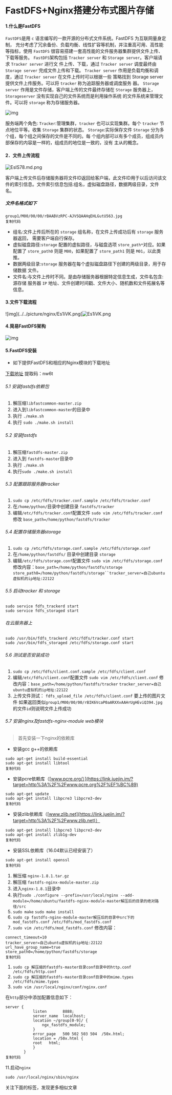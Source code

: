 # FastDFS+Nginx搭建分布式图片存储

#### 1.什么是FastDFS

`FastDFS`是用 `c` 语言编写的一款开源的分布式文件系统。FastDFS 为互联网量身定制， 充分考虑了冗余备份、负载均衡、线性扩容等机制，并注重高可用、高性能等指标，使用 `FastDFS` 很容易搭建一套高性能的文件服务器集群提供文件上传、下载等服务。 `FastDFS`架构包括 `Tracker server` 和 `Storage server`。客户端请求 `Tracker server` 进行文 件上传、下载，通过 `Tracker server` 调度最终由 `Storage server` 完成文件上传和下载。 `Tracker server` 作用是负载均衡和调度，通过 `Tracker server` 在文件上传时可以根据一些 策略找到 Storage server 提供文件上传服务。可以将 `tracker` 称为追踪服务器或调度服务 器。 `Storage server` 作用是文件存储，客户端上传的文件最终存储在 `Storage` 服务器上， `Storageserver` 没有实现自己的文件系统而是利用操作系统 的文件系统来管理文件。可以将 `storage` 称为存储服务器。

![img](../../picture/nginx/16addd9cf0653fc7.jpg)

服务端两个角色: `Tracker`:管理集群，`tracker` 也可以实现集群。每个 `tracker` 节点地位平等。收集 `Storage` 集群的状态。 `Storage`:实际保存文件 `Storage` 分为多个组，每个组之间保存的文件是不同的。每 个组内部可以有多个成员，组成员内部保存的内容是一样的，组成员的地位是一致的，没有 主从的概念。

#### 2．文件上传流程

![EslS78.md.png](../../picture/nginx/1.jpg)

客户端上传文件后存储服务器将文件ID返回给客户端，此文件ID用于以后访问该文 件的索引信息。文件索引信息包括:组名，虚拟磁盘路径，数据两级目录，文件名。



##### 文件名格式如下

```
group1/M00/00/00/rBAABVzRPC-AJVSQAAHqEHLGutU563.jpg
复制代码
```

- 组名:文件上传后所在的 `storage` 组名称，在文件上传成功后有 `storage` 服务器返回， 需要客户端自行保存。
- 虚拟磁盘路径:`storage` 配置的虚拟路径，与磁盘选项 `store_path*`对应。如果配置了 `store_path0` 则是 `M00`，如果配置了 `store_path1` 则是 `M01`，以此类推。
- 数据两级目录:`storage` 服务器在每个虚拟磁盘路径下创建的两级目录，用于存储数据 文件。
- 文件名:与文件上传时不同。是由存储服务器根据特定信息生成，文件名包含:源存储 服务器 `IP` 地址、文件创建时间戳、文件大小、随机数和文件拓展名等信息。

#### 3.文件下载流程

![img](../../picture/nginx/Es1iVK.png[![Es1iVK.png](https://user-gold-cdn.xitu.io/2019/5/22/16addd9c86b7f838?imageView2/0/w/1280/h/960/format/webp/ignore-error/1)



#### 4.简易FastDFS架构



![img](../../picture/nginx/Es3iyn.png)



#### 5.FastDFS安装

- 如下提供FastDFS和相应的Nginx模块的下载地址

[下载地址](https://link.juejin.im/?target=https%3A%2F%2Fpan.baidu.com%2Fs%2F1PtNmUPb20LDM3UJeHH91YQ) 提取码：nw6t

###### 5.1 安装fastdfs依赖包

1. 解压缩`libfastcommon-master.zip`
2. 进入到`libfastcommon-master`的目录中
3. 执行 `./make.sh`
4. 执行 `sudo ./make.sh install`

###### 5.2 安装fastdfs

1. 解压缩`fastdfs-master.zip`
2. 进入到 `fastdfs-master`目录中
3. 执行 `./make.sh`
4. 执行`sudo ./make.sh install`

###### 5.3 配置跟踪服务器tracker

1. `sudo cp /etc/fdfs/tracker.conf.sample /etc/fdfs/tracker.conf`
2. 在`/home/python/`目录中创建目录 `fastdfs/tracker`
3. 编辑`/etc/fdfs/tracker.conf`配置文件 `sudo vim /etc/fdfs/tracker.conf` 修改 `base_path=/home/python/fastdfs/tracker`

###### 5.4 配置存储服务器storage

1. `sudo cp /etc/fdfs/storage.conf.sample /etc/fdfs/storage.conf`
2. 在`/home/python/fastdfs/` 目录中创建目录 `storage`
3. 编辑`/etc/fdfs/storage.conf`配置文件 `sudo vim /etc/fdfs/storage.conf` 修改内容：`base_path=/home/python/fastdfs/storage` `store_path0=/home/python/fastdfs/storage``tracker_server=自己ubuntu虚拟机的ip地址:22122`

###### 5.5 启动tracker 和 storage

```
sudo service fdfs_trackerd start
sudo service fdfs_storaged start
```

###### 在云服务器上

```
sudo /usr/bin/fdfs_trackerd /etc/fdfs/tracker.conf start
sudo /usr/bin/fdfs_storaged /etc/fdfs/storage.conf start
```

###### 5.6 测试是否安装成功

1. `sudo cp /etc/fdfs/client.conf.sample /etc/fdfs/client.conf`
2. 编辑`/etc/fdfs/client.conf`配置文件 `sudo vim /etc/fdfs/client.conf` 修改内容：`base_path=/home/python/fastdfs/tracker` `tracker_server=自己ubuntu虚拟机的ip地址:22122`
3. 上传文件测试： `fdfs_upload_file /etc/fdfs/client.conf` 要上传的图片文件 如果返回类似`group1/M00/00/00/rBIK6VcaP0aARXXvAAHrUgHEviQ394.jpg`的文件`id`则说明文件上传成功

###### 5.7 安装nginx及fastdfs-nginx-module web模块

> 首先安装一下nginx的依赖库

- 安装gcc g++的依赖库

```
sudo apt-get install build-essential
sudo apt-get install libtool
复制代码
```

- 安装pcre依赖库（[www.pcre.org/）](https://link.juejin.im/?target=http%3A%2F%2Fwww.pcre.org%2F%EF%BC%89)

```
sudo apt-get update
sudo apt-get install libpcre3 libpcre3-dev
复制代码
```

- 安装zlib依赖库（[www.zlib.net](https://link.juejin.im/?target=http%3A%2F%2Fwww.zlib.net)）

```
sudo apt-get install libpcre3 libpcre3-dev
sudo apt-get install zlib1g-dev
复制代码
```

- 安装SSL依赖库（16.04默认已经安装了）

```
sudo apt-get install openssl
复制代码
```

1. 解压缩 `nginx-1.8.1.tar.gz`
2. 解压缩 `fastdfs-nginx-module-master.zip`
3. 进入`nginx-1.8.1`目录中
4. 执行`sudo ./configure --prefix=/usr/local/nginx --add-module=/home/ubuntu/fastdfs-nginx-module-master解压后的目录的绝对路径/src`
5. `sudo make` `sudo make install`
6. `sudo cp fastdfs-nginx-module-master解压后的目录中src下的mod_fastdfs.conf /etc/fdfs/mod_fastdfs.conf`
7. `sudo vim /etc/fdfs/mod_fastdfs.conf` 修改内容：

```
connect_timeout=10
tracker_server=自己ubuntu虚拟机的ip地址:22122
url_have_group_name=true
store_path0=/home/python/fastdfs/storage
复制代码
```

1. `sudo cp 解压缩的fastdfs-master目录conf目录中的http.conf /etc/fdfs/http.conf`
2. `sudo cp 解压缩的fastdfs-master目录conf目录中的mime.types /etc/fdfs/mime.types`
3. `sudo vim /usr/local/nginx/conf/nginx.conf`

在`http`部分中添加配置信息如下：

```
server {
            listen       8888;
            server_name  localhost;
            location ~/group[0-9]/ {
                ngx_fastdfs_module;
            }
            error_page   500 502 503 504  /50x.html;
            location = /50x.html {
            root   html;
            }
        }
复制代码
```

11.启动`nginx`

```
sudo /usr/local/nginx/sbin/nginx
```

关注下面的标签，发现更多相似文章